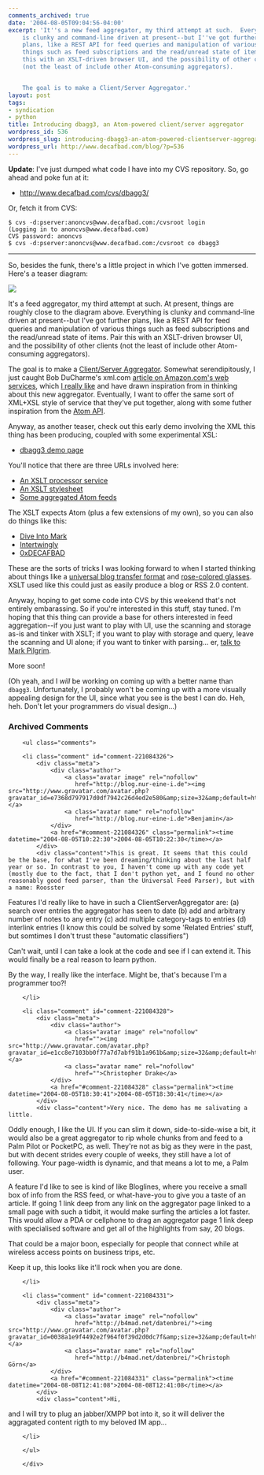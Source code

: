 ```yaml
---
comments_archived: true
date: '2004-08-05T09:04:56-04:00'
excerpt: 'It''s a new feed aggregator, my third attempt at such.  Everything
    is clunky and command-line driven at present--but I''ve got further
    plans, like a REST API for feed queries and manipulation of various
    things such as feed subscriptions and the read/unread state of items.  Pair
    this with an XSLT-driven browser UI, and the possibility of other clients
    (not the least of include other Atom-consuming aggregators).


    The goal is to make a Client/Server Aggregator.'
layout: post
tags:
- syndication
- python
title: Introducing dbagg3, an Atom-powered client/server aggregator
wordpress_id: 536
wordpress_slug: introducing-dbagg3-an-atom-powered-clientserver-aggregator
wordpress_url: http://www.decafbad.com/blog/?p=536
---
```

**Update**: I've just dumped what code I have into my CVS repository.  So, go ahead and poke fun at it:

   * <http://www.decafbad.com/cvs/dbagg3/>

Or, fetch it from CVS:

    $ cvs -d:pserver:anoncvs@www.decafbad.com:/cvsroot login
    (Logging in to anoncvs@www.decafbad.com)
    CVS password: anoncvs
    $ cvs -d:pserver:anoncvs@www.decafbad.com:/cvsroot co dbagg3

* * *

So, besides the funk, there's a little project in which I've gotten immersed.  Here's a teaser diagram:

<img src="http://www.decafbad.com/2004/08/dbagg3-demo/dbagg3-phase1.jpg" />

It's a feed aggregator, my third attempt at such.  At present, things are roughly close to the diagram above.  Everything is clunky and command-line driven at present--but I've got further plans, like a REST API for feed queries and manipulation of various things such as feed subscriptions and the read/unread state of items.  Pair this with an XSLT-driven browser UI, and the possibility of other clients (not the least of include other Atom-consuming aggregators).

The goal is to make a [Client/Server Aggregator][clientserveragg].  Somewhat serendipitously, I just caught Bob DuCharme's xml.com [article on Amazon.com's web services][amazonrest], which [I really like][wishes] and have drawn inspiration from in thinking about this new aggregator.  Eventually, I want to offer the same sort of XML+XSL style of service that they've put together, along with some futher inspiration from the [Atom API][atomapi].  

Anyway, as another teaser, check out this early demo involving the XML this thing has been producing, coupled with some experimental XSL:

* [dbagg3 demo page][dbagg3demo]

You'll notice that there are three URLs involved here:

* [An XSLT processor service][dbagg3xsltproc]
* [An XSLT stylesheet][dbagg3xsl]
* [Some aggregated Atom feeds][dbagg3xml]

The XSLT expects Atom (plus a few extensions of my own), so you can also do things like this:

* [Dive Into Mark][mark]
* [Intertwingly][sam]
* [0xDECAFBAD][me]

These are the sorts of tricks I was looking forward to when I started thinking about things like a [universal blog transfer format][blogxfer] and [rose-colored glasses][roseglasses].  XSLT used like this could just as easily produce a blog or RSS 2.0 content.

Anyway, hoping to get some code into CVS by this weekend that's not entirely embarassing.  So if you're interested in this stuff, stay tuned.  I'm hoping that this thing can provide a base for others interested in feed aggregation--if you just want to play with UI, use the scanning and storage as-is and tinker with XSLT; if you want to play with storage and query, leave the scanning and UI alone; if you want to tinker with parsing... er, [talk to Mark Pilgrim][ufp].

More soon!  

(Oh yeah, and I *will* be working on coming up with a better name than `dbagg3`.  Unfortunately, I probably won't be coming up with a more visually appealing design for the UI, since what you see is the best I can do.  Heh, heh.  Don't let your programmers do visual design...)

[atomapi]: http://www.atomenabled.org/developers/api/atom-api-spec.php
[urchin]: http://urchin.sourceforge.net/
[ufp]: http://www.feedparser.org/
[roseglasses]: http://www.decafbad.com/blog/2004/05/03/put_on_your_rsscolored_glasses_and_forget_about_atom
[blogxfer]: http://www.decafbad.com/blog/2004/05/17/use_atom_for_a_universal_blog_transfer_protocol
[me]: http://www.decafbad.com/2004/08/dbagg3-demo/xsltproc.cgi?xsl=http://www.decafbad.com/2004/08/dbagg3-demo/new.xsl&#38;xml=http://www.decafbad.com/blog/atom.xml
[sam]: http://www.decafbad.com/2004/08/dbagg3-demo/xsltproc.cgi?xsl=http://www.decafbad.com/2004/08/dbagg3-demo/new.xsl&#38;xml=http://www.intertwingly.net/blog/index.atom
[mark]: http://www.decafbad.com/2004/08/dbagg3-demo/xsltproc.cgi?xsl=http://www.decafbad.com/2004/08/dbagg3-demo/new.xsl&#38;xml=http://www.diveintomark.org/xml/atom.xml
[dbagg3xsltproc]: http://www.decafbad.com/2004/08/dbagg3-demo/xsltproc.cgi
[dbagg3xsl]: http://www.decafbad.com/2004/08/dbagg3-demo/new.xsl
[dbagg3xml]: http://www.decafbad.com/2004/08/dbagg3-demo/demo.xml
[awsrss]: http://www.decafbad.com/2004/03/xml-rss091.xsl
[dbagg3demo]: http://www.decafbad.com/2004/08/dbagg3-demo/xsltproc.cgi?xsl=http://www.decafbad.com/2004/08/dbagg3-demo/new.xsl&#38;xml=http://www.decafbad.com/2004/08/dbagg3-demo/demo.xml
[clientserveragg]: http://www.intertwingly.net/wiki/pie/ClientServerAggregator
[amazonrest]: http://www.xml.com/pub/a/2004/08/04/tr-xml.html
[wishes]: http://www.decafbad.com/blog/2004/06/16/wishofthemonthclub1

<div id="comments" class="comments archived-comments">
            <h3>Archived Comments</h3>
            
        <ul class="comments">
            
        <li class="comment" id="comment-221084326">
            <div class="meta">
                <div class="author">
                    <a class="avatar image" rel="nofollow" 
                       href="http://blog.nur-eine-i.de"><img src="http://www.gravatar.com/avatar.php?gravatar_id=e7368d797917d0df7942c26d4ed2e580&amp;size=32&amp;default=http://mediacdn.disqus.com/1320279820/images/noavatar32.png"/></a>
                    <a class="avatar name" rel="nofollow" 
                       href="http://blog.nur-eine-i.de">Benjamin</a>
                </div>
                <a href="#comment-221084326" class="permalink"><time datetime="2004-08-05T10:22:30">2004-08-05T10:22:30</time></a>
            </div>
            <div class="content">This is great. It seems that this could be the base, for what I've been dreaming/thinking about the last half year or so. In contrast to you, I haven't come up with any code yet (mostly due to the fact, that I don't python yet, and I found no other reasonably good feed parser, than the Universal Feed Parser), but with a name: Roosster 

Features I'd really like to have in such a ClientServerAggregator are:
(a) search over entries the aggregator has seen to date
(b) add and arbitrary number of notes to any entry
(c) add multiple category-tags to entries
(d) interlink entries (I know this could be solved by some 'Related Entries' stuff, but somtimes I don't trust these "automatic classifiers")

Can't wait, until I can take a look at the code and see if I can extend it. This would finally be a real reason to learn python.

By the way, I really like the interface. Might be, that's because I'm a programmer too?!</div>
            
        </li>
    
        <li class="comment" id="comment-221084328">
            <div class="meta">
                <div class="author">
                    <a class="avatar image" rel="nofollow" 
                       href=""><img src="http://www.gravatar.com/avatar.php?gravatar_id=e1cc8e7103bb0f77a7d7abf91b1a961b&amp;size=32&amp;default=http://mediacdn.disqus.com/1320279820/images/noavatar32.png"/></a>
                    <a class="avatar name" rel="nofollow" 
                       href="">Christopher Drake</a>
                </div>
                <a href="#comment-221084328" class="permalink"><time datetime="2004-08-05T18:30:41">2004-08-05T18:30:41</time></a>
            </div>
            <div class="content">Very nice. The demo has me salivating a little.

Oddly enough, I like the UI. If you can slim it down, side-to-side-wise a bit, it would also be a great aggregator to rip whole chunks from and feed to a Palm Pilot or PocketPC, as well. They're not as big as they were in the past, but with decent strides every couple of weeks, they still have a lot of following. Your page-width is dynamic, and that means a lot to me, a Palm user.

A feature I'd like to see is kind of like Bloglines, where you receive a small box of info from the RSS feed, or what-have-you to give you a taste of an article. If going 1 link deep from any link on the aggregator page linked to a small page with such a tidbit, it would make surfing the articles a lot faster. This would allow a PDA or cellphone to drag an aggregator page 1 link deep with specialised software and get all of the highlights from say, 20 blogs.

That could be a major boon, especially for people that connect while at wireless access points on business trips, etc.

Keep it up, this looks like it'll rock when you are done.</div>
            
        </li>
    
        <li class="comment" id="comment-221084331">
            <div class="meta">
                <div class="author">
                    <a class="avatar image" rel="nofollow" 
                       href="http://b4mad.net/datenbrei/"><img src="http://www.gravatar.com/avatar.php?gravatar_id=0038a1e9f4492e2f964f0f39d2d0dc7f&amp;size=32&amp;default=http://mediacdn.disqus.com/1320279820/images/noavatar32.png"/></a>
                    <a class="avatar name" rel="nofollow" 
                       href="http://b4mad.net/datenbrei/">Christoph Görn</a>
                </div>
                <a href="#comment-221084331" class="permalink"><time datetime="2004-08-08T12:41:08">2004-08-08T12:41:08</time></a>
            </div>
            <div class="content">Hi,
 and I will try to plug an jabber/XMPP bot into it, so it will deliver the aggragated content rigth to my beloved IM app...</div>
            
        </li>
    
        </ul>
    
        </div>
    